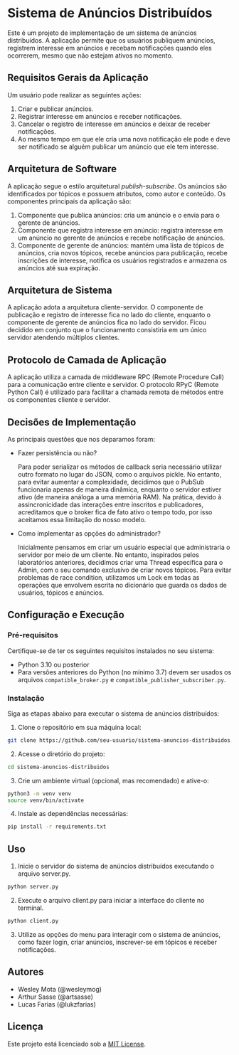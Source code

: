 # Sistema de Anúncios Distribuídos

Este é um projeto de implementação de um sistema de anúncios distribuídos. A aplicação permite que os usuários publiquem anúncios, registrem interesse em anúncios e recebam notificações quando eles ocorrerem, mesmo que não estejam ativos no momento.

## Requisitos Gerais da Aplicação

Um usuário pode realizar as seguintes ações:

1. Criar e publicar anúncios.
2. Registrar interesse em anúncios e receber notificações.
3. Cancelar o registro de interesse em anúncios e deixar de receber notificações.
4. Ao mesmo tempo em que ele cria uma nova notificação ele pode e deve ser notificado se alguém publicar um anúncio que ele tem interesse.

## Arquitetura de Software

A aplicação segue o estilo arquitetural *publish-subscribe*. Os anúncios são identificados por tópicos e possuem atributos, como autor e conteúdo. Os componentes principais da aplicação são:

1. Componente que publica anúncios: cria um anúncio e o envia para o gerente de anúncios.
2. Componente que registra interesse em anúncio: registra interesse em um anúncio no gerente de anúncios e recebe notificação de anúncios.
3. Componente de gerente de anúncios: mantém uma lista de tópicos de anúncios, cria novos tópicos, recebe anúncios para publicação, recebe inscrições de interesse, notifica os usuários registrados e armazena os anúncios até sua expiração.

## Arquitetura de Sistema

A aplicação adota a arquitetura cliente-servidor. O componente de publicação e registro de interesse fica no lado do cliente, enquanto o componente de gerente de anúncios fica no lado do servidor. Ficou decidido em conjunto que o funcionamento consistiria em um único servidor atendendo múltiplos clientes.

## Protocolo de Camada de Aplicação

A aplicação utiliza a camada de middleware RPC (Remote Procedure Call) para a comunicação entre cliente e servidor. O protocolo RPyC (Remote Python Call) é utilizado para facilitar a chamada remota de métodos entre os componentes cliente e servidor.

## Decisões de Implementação
As principais questões que nos deparamos foram:
* Fazer persistência ou não?

    Para poder serializar os métodos de callback seria necessário utilizar outro formato no lugar do JSON, como o arquivos pickle. No entanto, para evitar aumentar a complexidade, decidimos que o PubSub funcionaria apenas de maneira dinâmica, enquanto o servidor estiver ativo (de maneira análoga a uma memória RAM). Na prática, devido à assincronicidade das interações entre inscritos e publicadores, acreditamos que o broker fica de fato ativo o tempo todo, por isso aceitamos essa limitação do nosso modelo.

* Como implementar as opções do administrador?

    Inicialmente pensamos em criar um usuário especial que administraria o servidor por meio de um cliente. No entanto, inspirados pelos laboratórios anteriores, decidimos criar uma Thread específica para o Admin, com o seu comando exclusivo de criar novos tópicos. Para evitar problemas de race condition, utilizamos um Lock em todas as operações que envolvem escrita no dicionário que guarda os dados de usuários, tópicos e anúncios.

## Configuração e Execução

### Pré-requisitos

Certifique-se de ter os seguintes requisitos instalados no seu sistema:

- Python 3.10 ou posterior
- Para versões anteriores do Python (no mínimo 3.7) devem ser usados os arquivos `compatible_broker.py` e `compatible_publisher_subscriber.py`.
  
### Instalação

Siga as etapas abaixo para executar o sistema de anúncios distribuídos:

1. Clone o repositório em sua máquina local:

```bash
git clone https://github.com/seu-usuario/sistema-anuncios-distribuidos.git
```

2. Acesse o diretório do projeto:
```bash
cd sistema-anuncios-distribuidos
```

3. Crie um ambiente virtual (opcional, mas recomendado) e ative-o:
```bash
python3 -m venv venv
source venv/bin/activate
```

4. Instale as dependências necessárias:
```bash
pip install -r requirements.txt
```

## Uso
1. Inicie o servidor do sistema de anúncios distribuídos executando o arquivo server.py.
```bash
python server.py
```

2. Execute o arquivo client.py para iniciar a interface do cliente no terminal.
```bash
python client.py
```

3. Utilize as opções do menu para interagir com o sistema de anúncios, como fazer login, criar anúncios, inscrever-se em tópicos e receber notificações.

## Autores

- Wesley Mota (@wesleymog)
- Arthur Sasse (@artsasse)
- Lucas Farias (@lukzfarias)

## Licença

Este projeto está licenciado sob a [MIT License](https://opensource.org/licenses/MIT).
